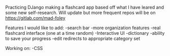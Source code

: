 Practicing DJango making a flashcard app based off what I have leared and some new self-research. Will update but more frequent repos will be on https://gitlab.com/mad-foley

Features I would like to add:
-search bar
-more organization features
-real flashcard interface (one at a time random)
-Interactive UI
-dictionary
-ability to save your progress
-edit redirects to appropriate category set

Working on:
-CSS
